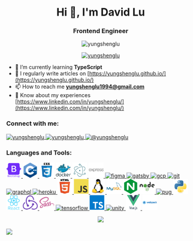 <h1 align="center">Hi 👋, I'm David Lu</h1>

<h3 align="center">Frontend Engineer</h3>

<p align="center">
	<img
		src="https://komarev.com/ghpvc/?username=yungshenglu&label=Profile%20views&color=0e75b6&style=flat"
		alt="yungshenglu"
	/>
</p>

<p align="center">
	<a href="https://twitter.com/yungshenglu" target="blank">
		<img src="https://img.shields.io/twitter/follow/yungshenglu?logo=twitter&style=for-the-badge" alt="yungshenglu" />
	</a>
</p>

- 🌱 I’m currently learning **TypeScript** 
- 📝 I regularly write articles on [https://yungshenglu.github.io/](https://yungshenglu.github.io/) 
- 📫 How to reach me **yungshenglu1994@gmail.com** 
- 🚀 Know about my experiences [https://www.linkedin.com/in/yungshenglu/](https://www.linkedin.com/in/yungshenglu/)

<h3 align="left">Connect with me:</h3>
<p align="left">
	<a href="https://twitter.com/yungshenglu" target="blank">
		<img
			align="center"
			src="https://cdn.jsdelivr.net/npm/simple-icons@3.0.1/icons/twitter.svg"
			alt="yungshenglu"
			height="30"
			width="40"
		/>
	</a>
	<a href="https://linkedin.com/in/yungshenglu" target="blank">
		<img
			align="center"
			src="https://cdn.jsdelivr.net/npm/simple-icons@3.0.1/icons/linkedin.svg"
			alt="yungshenglu"
			height="30"
			width="40"
		/>
	</a>
	<a href="https://medium.com/@yungshenglu" target="blank">
		<img
			align="center"
			src="https://cdn.jsdelivr.net/npm/simple-icons@3.0.1/icons/medium.svg"
			alt="@yungshenglu"
			height="30"
			width="40"
		/>
	</a>
</p>

<h3 align="left">Languages and Tools:</h3>
<p align="left">
	<a href="https://getbootstrap.com" target="_blank">
		<img
			src="https://raw.githubusercontent.com/devicons/devicon/master/icons/bootstrap/bootstrap-plain-wordmark.svg"
			alt="bootstrap"
			width="40"
			height="40"
		/>
	</a>
	<a href="https://www.w3schools.com/cpp/" target="_blank">
		<img
			src="https://raw.githubusercontent.com/devicons/devicon/master/icons/cplusplus/cplusplus-original.svg"
			alt="cplusplus"
			width="40"
			height="40"
		/>
	</a>
	<a href="https://www.w3schools.com/css/" target="_blank">
		<img
			src="https://raw.githubusercontent.com/devicons/devicon/master/icons/css3/css3-original-wordmark.svg"
			alt="css3"
			width="40"
			height="40"
		/>
	</a>
	<a href="https://www.docker.com/" target="_blank">
		<img
			src="https://raw.githubusercontent.com/devicons/devicon/master/icons/docker/docker-original-wordmark.svg"
			alt="docker"
			width="40"
			height="40"
		/>
	</a>
	<a href="https://www.electronjs.org" target="_blank">
		<img
			src="https://raw.githubusercontent.com/devicons/devicon/master/icons/electron/electron-original.svg"
			alt="electron"
			width="40"
			height="40"
		/>
	</a>
	<a href="https://expressjs.com" target="_blank">
		<img
			src="https://raw.githubusercontent.com/devicons/devicon/master/icons/express/express-original-wordmark.svg"
			alt="express"
			width="40"
			height="40"
		/>
	</a>
	<a href="https://www.figma.com/" target="_blank">
		<img src="https://www.vectorlogo.zone/logos/figma/figma-icon.svg" alt="figma" width="40" height="40" />
	</a>
	<a href="https://www.gatsbyjs.com/" target="_blank">
		<img src="https://www.vectorlogo.zone/logos/gatsbyjs/gatsbyjs-icon.svg" alt="gatsby" width="40" height="40" />
	</a>
	<a href="https://cloud.google.com" target="_blank">
		<img src="https://www.vectorlogo.zone/logos/google_cloud/google_cloud-icon.svg" alt="gcp" width="40" height="40" />
	</a>
	<a href="https://git-scm.com/" target="_blank">
		<img src="https://www.vectorlogo.zone/logos/git-scm/git-scm-icon.svg" alt="git" width="40" height="40" />
	</a>
	<a href="https://graphql.org" target="_blank">
		<img src="https://www.vectorlogo.zone/logos/graphql/graphql-icon.svg" alt="graphql" width="40" height="40" />
	</a>
	<a href="https://heroku.com" target="_blank">
		<img src="https://www.vectorlogo.zone/logos/heroku/heroku-icon.svg" alt="heroku" width="40" height="40" />
	</a>
	<a href="https://www.w3.org/html/" target="_blank">
		<img
			src="https://raw.githubusercontent.com/devicons/devicon/master/icons/html5/html5-original-wordmark.svg"
			alt="html5"
			width="40"
			height="40"
		/>
	</a>
	<a href="https://developer.mozilla.org/en-US/docs/Web/JavaScript" target="_blank">
		<img
			src="https://raw.githubusercontent.com/devicons/devicon/master/icons/javascript/javascript-original.svg"
			alt="javascript"
			width="40"
			height="40"
		/>
	</a>
	<a href="https://www.linux.org/" target="_blank">
		<img
			src="https://raw.githubusercontent.com/devicons/devicon/master/icons/linux/linux-original.svg"
			alt="linux"
			width="40"
			height="40"
		/>
	</a>
	<a href="https://www.mysql.com/" target="_blank">
		<img
			src="https://raw.githubusercontent.com/devicons/devicon/master/icons/mysql/mysql-original-wordmark.svg"
			alt="mysql"
			width="40"
			height="40"
		/>
	</a>
	<a href="https://www.nginx.com" target="_blank">
		<img
			src="https://raw.githubusercontent.com/devicons/devicon/master/icons/nginx/nginx-original.svg"
			alt="nginx"
			width="40"
			height="40"
		/>
	</a>
	<a href="https://nodejs.org" target="_blank">
		<img
			src="https://raw.githubusercontent.com/devicons/devicon/master/icons/nodejs/nodejs-original-wordmark.svg"
			alt="nodejs"
			width="40"
			height="40"
		/>
	</a>
	<a href="https://pugjs.org" target="_blank">
		<img src="https://cdn.worldvectorlogo.com/logos/pug.svg" alt="pug" width="40" height="40" />
	</a>
	<a href="https://www.python.org" target="_blank">
		<img
			src="https://raw.githubusercontent.com/devicons/devicon/master/icons/python/python-original.svg"
			alt="python"
			width="40"
			height="40"
		/>
	</a>
	<a href="https://reactjs.org/" target="_blank">
		<img
			src="https://raw.githubusercontent.com/devicons/devicon/master/icons/react/react-original-wordmark.svg"
			alt="react"
			width="40"
			height="40"
		/>
	</a>
	<a href="https://redux.js.org" target="_blank">
		<img
			src="https://raw.githubusercontent.com/devicons/devicon/master/icons/redux/redux-original.svg"
			alt="redux"
			width="40"
			height="40"
		/>
	</a>
	<a href="https://sass-lang.com" target="_blank">
		<img
			src="https://raw.githubusercontent.com/devicons/devicon/master/icons/sass/sass-original.svg"
			alt="sass"
			width="40"
			height="40"
		/>
	</a>
	<a href="https://www.tensorflow.org" target="_blank">
		<img
			src="https://www.vectorlogo.zone/logos/tensorflow/tensorflow-icon.svg"
			alt="tensorflow"
			width="40"
			height="40"
		/>
	</a>
	<a href="https://www.typescriptlang.org/" target="_blank">
		<img
			src="https://raw.githubusercontent.com/devicons/devicon/master/icons/typescript/typescript-original.svg"
			alt="typescript"
			width="40"
			height="40"
		/>
	</a>
	<a href="https://unity.com/" target="_blank">
		<img src="https://www.vectorlogo.zone/logos/unity3d/unity3d-icon.svg" alt="unity" width="40" height="40" />
	</a>
	<a href="https://vuejs.org/" target="_blank">
		<img
			src="https://raw.githubusercontent.com/devicons/devicon/master/icons/vuejs/vuejs-original-wordmark.svg"
			alt="vuejs"
			width="40"
			height="40"
		/>
	</a>
	<a href="https://webpack.js.org" target="_blank">
		<img
			src="https://raw.githubusercontent.com/devicons/devicon/d00d0969292a6569d45b06d3f350f463a0107b0d/icons/webpack/webpack-original-wordmark.svg"
			alt="webpack"
			width="40"
			height="40"
		/>
	</a>
</p>

<p align="center">
	<img src="https://github-readme-stats.vercel.app/api?username=yungshenglu&show_icons=true&theme=radical" />
</p>

![](https://github-readme-stats.anuraghazra1.vercel.app/api/top-langs/?username=yungshenglu&layout=compact&theme=radical)
